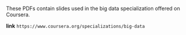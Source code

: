 These PDFs contain slides used in the big data specialization offered on Coursera.

**link** `https://www.coursera.org/specializations/big-data`

